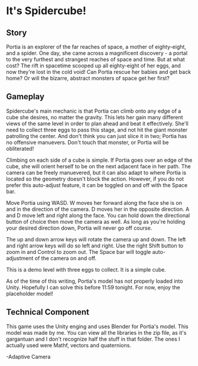 # It's Spidercube!
## Story
Portia is an explorer of the far reaches of space, a mother of eighty-eight, and a spider.  One day, she came across a magnificent discovery - a portal to the very furthest and strangest reaches of space and time.  But at what cost? The rift in spacetime scooped up all eighty-eight of her eggs, and now they're lost in the cold void! Can Portia rescue her babies and get back home? Or will the bizarre, abstract monsters of space get her first?

## Gameplay

Spidercube's main mechanic is that Portia can climb onto any edge of a cube she desires, no matter the gravity.  This lets her gain many different views of the same level in order to plan ahead and beat it effectively.  She'll need to collect three eggs to pass this stage, and not hit the giant monster patrolling the center.  And don't think you can just slice it in two; Portia has no offensive manuevers.  Don't touch that monster, or Portia will be obliterated!

Climbing on each side of a cube is simple.  If Portia goes over an edge of the cube, she will orient herself to be on the next adjacent face in her path.  The camera can be freely manuevered, but it can also adapt to where Portia is located so the geometry doesn't block the action.  However, if you do not prefer this auto-adjust feature, it can be toggled on and off with the Space bar.

Move Portia using WASD.  W moves her forward along the face she is on and in the direction of the camera.  D moves her in the opposite direction.  A and D move left and right along the face.  You can hold down the directional button of choice then move the camera as well.  As long as you're holding your desired direction down, Portia will never go off course.

The up and down arrow keys will rotate the camera up and down.  The left and right arrow keys will do so left and right.  Use the right Shift button to zoom in and Control to zoom out.  The Space bar will toggle auto-adjustment of the camera on and off.

This is a demo level with three eggs to collect.  It is a simple cube.

As of the time of this writing, Portia's model has not properly loaded into Unity.  Hopefully I can solve this before 11:59 tonight.  For now, enjoy the placeholder model!

## Technical Component

This game uses the Unity enging and uses Blender for Portia's model.  This model was made by me.  You can view all the libraries in the zip file, as it's gargantuan and I don't recognize half the stuff in that folder.  The ones I actually used were Mathf, vectors and quaternions.

-Adaptive Camera
 

